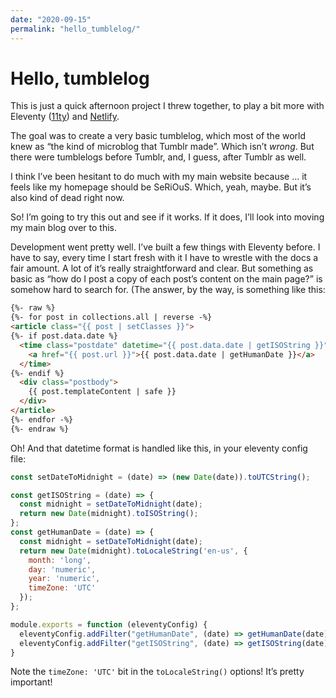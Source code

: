 ```yaml
---
date: "2020-09-15"
permalink: "hello_tumblelog/"
---
```


# Hello, tumblelog

This is just a quick afternoon project I threw together, to play a bit more with Eleventy ([11ty](https://www.11ty.dev/)) and [Netlify](http://netlify.com/).

The goal was to create a very basic tumblelog, which most of the world knew as “the kind of microblog that Tumblr made”. Which isn’t *wrong*. But there were tumblelogs before Tumblr, and, I guess, after Tumblr as well.

I think I’ve been hesitant to do much with my main website because … it feels like my homepage should be SeRiOuS. Which, yeah, maybe. But it’s also kind of dead right now.

So! I’m going to try this out and see if it works. If it does, I’ll look into moving my main blog over to this.

Development went pretty well. I’ve built a few things with Eleventy before. I have to say, every time I start fresh with it I have to wrestle with the docs a fair amount. A lot of it’s really straightforward and clear. But something as basic as “how do I post a copy of each post’s content on the main page?” is somehow hard to search for. (The answer, by the way, is something like this:

```html
{%- raw %}
{%- for post in collections.all | reverse -%}
<article class="{{ post | setClasses }}">
{%- if post.data.date %}
  <time class="postdate" datetime="{{ post.data.date | getISOString }}">
    <a href="{{ post.url }}">{{ post.data.date | getHumanDate }}</a>
  </time>
{%- endif %}
  <div class="postbody">
    {{ post.templateContent | safe }}
  </div>
</article>
{%- endfor -%}
{%- endraw %}
```

Oh! And that datetime format is handled like this, in your eleventy config file:

```js
const setDateToMidnight = (date) => (new Date(date)).toUTCString();

const getISOString = (date) => {
  const midnight = setDateToMidnight(date);
  return new Date(midnight).toISOString();
};
const getHumanDate = (date) => {
  const midnight = setDateToMidnight(date);
  return new Date(midnight).toLocaleString('en-us', {
    month: 'long',
    day: 'numeric',
    year: 'numeric',
    timeZone: 'UTC'
  });
};

module.exports = function (eleventyConfig) {
  eleventyConfig.addFilter("getHumanDate", (date) => getHumanDate(date));
  eleventyConfig.addFilter("getISOString", (date) => getISOString(date));
}
```

Note the `timeZone: 'UTC'` bit in the `toLocaleString()` options! It’s pretty important!